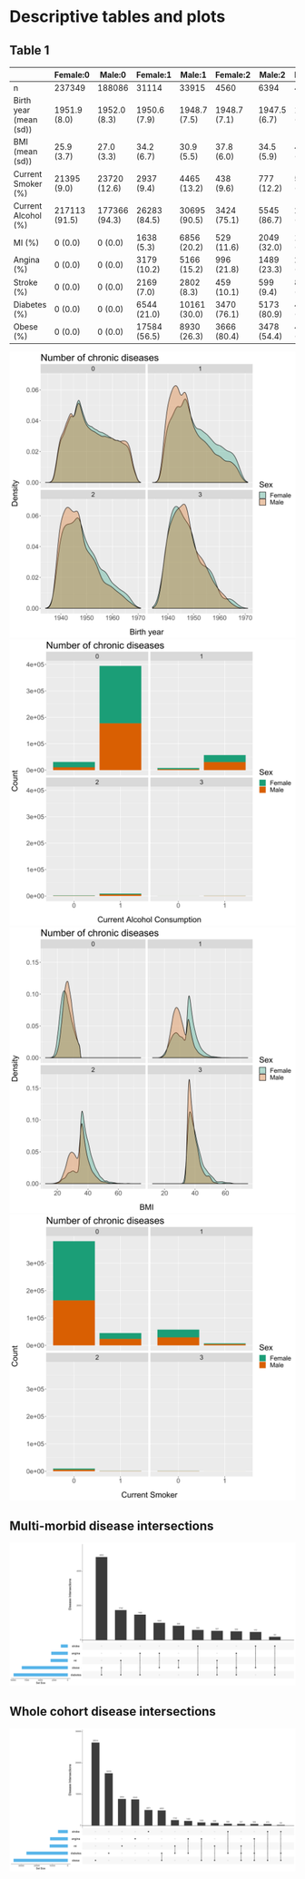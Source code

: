 # Descriptive tables and plots
## Table 1
|                        	| Female:0      	| Male:0        	| Female:1     	| Male:1       	| Female:2     	| Male:2       	| Female:3     	| Male:3       	| p      	|
|------------------------	|---------------	|---------------	|--------------	|--------------	|--------------	|--------------	|--------------	|--------------	|--------	|
| n                      	| 237349        	| 188086        	| 31114        	| 33915        	| 4560         	| 6394         	| 449          	| 788          	|        	|
| Birth year (mean (sd)) 	| 1951.9 (8.0)  	| 1952.0 (8.3)  	| 1950.6 (7.9) 	| 1948.7 (7.5) 	| 1948.7 (7.1) 	| 1947.5 (6.7) 	| 1947.4 (6.4) 	| 1947.3 (6.1) 	| <0.001 	|
| BMI (mean (sd))        	| 25.9 (3.7)    	| 27.0 (3.3)    	| 34.2 (6.7)   	| 30.9 (5.5)   	| 37.8 (6.0)   	| 34.5 (5.9)   	| 40.5 (5.0)   	| 39.1 (3.7)   	| <0.001 	|
| Current Smoker (%)     	| 21395 (9.0)   	| 23720 (12.6)  	| 2937 (9.4)   	| 4465 (13.2)  	| 438 (9.6)    	| 777 (12.2)   	| 53 (11.8)    	| 98 (12.4)    	| <0.001 	|
| Current Alcohol (%)    	| 217113 (91.5) 	| 177366 (94.3) 	| 26283 (84.5) 	| 30695 (90.5) 	| 3424 (75.1)  	| 5545 (86.7)  	| 298 (66.4)   	| 661 (83.9)   	| <0.001 	|
| MI (%)                 	| 0 (0.0)       	| 0 (0.0)       	| 1638 (5.3)   	| 6856 (20.2)  	| 529 (11.6)   	| 2049 (32.0)  	| 133 (29.6)   	| 404 (51.3)   	| <0.001 	|
| Angina (%)             	| 0 (0.0)       	| 0 (0.0)       	| 3179 (10.2)  	| 5166 (15.2)  	| 996 (21.8)   	| 1489 (23.3)  	| 229 (51.0)   	| 280 (35.5)   	| <0.001 	|
| Stroke (%)             	| 0 (0.0)       	| 0 (0.0)       	| 2169 (7.0)   	| 2802 (8.3)   	| 459 (10.1)   	| 599 (9.4)    	| 87 (19.4)    	| 104 (13.2)   	| <0.001 	|
| Diabetes (%)           	| 0 (0.0)       	| 0 (0.0)       	| 6544 (21.0)  	| 10161 (30.0) 	| 3470 (76.1)  	| 5173 (80.9)  	| 449 (100.0)  	| 788 (100.0)  	| <0.001 	|
| Obese (%)              	| 0 (0.0)       	| 0 (0.0)       	| 17584 (56.5) 	| 8930 (26.3)  	| 3666 (80.4)  	| 3478 (54.4)  	| 449 (100.0)  	| 788 (100.0)  	| <0.001 	|

 ![Birth Year](plots/birth_years.svg)
 ![Alcohol](plots/alcohol.svg)
 ![BMI](plots/BMI.svg)
 ![smoker](plots/smoker.svg)
 ## Multi-morbid disease intersections
 ![Multi-morbid disease intersections](plots/multi_morbid_disease_intersections.svg)
 ## Whole cohort disease intersections
 ![All disease intersections](plots/disease_intersections.svg)
